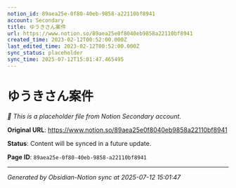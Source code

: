 ```yaml
---
notion_id: 89aea25e-0f80-40eb-9858-a22110bf8941
account: Secondary
title: ゆうきさん案件
url: https://www.notion.so/89aea25e0f8040eb9858a22110bf8941
created_time: 2023-02-12T00:52:00.000Z
last_edited_time: 2023-02-12T00:52:00.000Z
sync_status: placeholder
sync_time: 2025-07-12T15:01:47.465495
---
```


# ゆうきさん案件

*🔄 This is a placeholder file from Notion Secondary account.*

**Original URL**: https://www.notion.so/89aea25e0f8040eb9858a22110bf8941

**Status**: Content will be synced in a future update.

**Page ID**: `89aea25e-0f80-40eb-9858-a22110bf8941`

---

*Generated by Obsidian-Notion sync at 2025-07-12 15:01:47*
